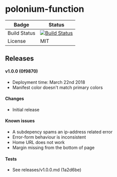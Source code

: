 # polonium-function

Badge | Status
----- | ------
Build Status | [![Build Status](https://travis-ci.org/rgrannell1/polonium-function.svg?branch=master)](https://travis-ci.org/rgrannell1/polonium-function)
License | MIT


## Releases

#### v1.0.0 (0f9870)
- Deployment time: March 22nd 2018
- Manifest color doesn't match primary colors
#### Changes

- Initial release

#### Known issues

- A subdepency spams an ip-address related error
- Error-form behaviour is inconsistent
- Home URL does not work
- Margin missing from the bottom of page

#### Tests

- See releases/v1.0.0.md (1a2d6be)
